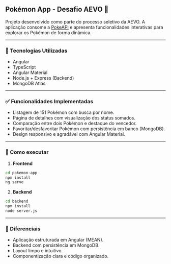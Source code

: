 ## Pokémon App - Desafio AEVO 🧠

Projeto desenvolvido como parte do processo seletivo da AEVO. A aplicação consome a [PokeAPI](https://pokeapi.co) e apresenta funcionalidades interativas para explorar os Pokémon de forma dinâmica.

---

### 🔧 Tecnologias Utilizadas

- Angular
- TypeScript
- Angular Material
- Node.js + Express (Backend)
- MongoDB Atlas

---

### ✅ Funcionalidades Implementadas

- Listagem de 151 Pokémon com busca por nome.
- Página de detalhes com visualização dos status somados.
- Comparação entre dois Pokémon e destaque do vencedor.
- Favoritar/desfavoritar Pokémon com persistência em banco (MongoDB).
- Design responsivo e agradável com Angular Material.

---

### 🚀 Como executar

1. **Frontend**  
```bash
cd pokemon-app
npm install
ng serve
```

2. **Backend**  
```bash
cd backend
npm install
node server.js
```

---

### 🧠 Diferenciais

- Aplicação estruturada em Angular (MEAN).
- Backend com persistência em MongoDB.
- Layout limpo e intuitivo.
- Componentização clara e código organizado.


